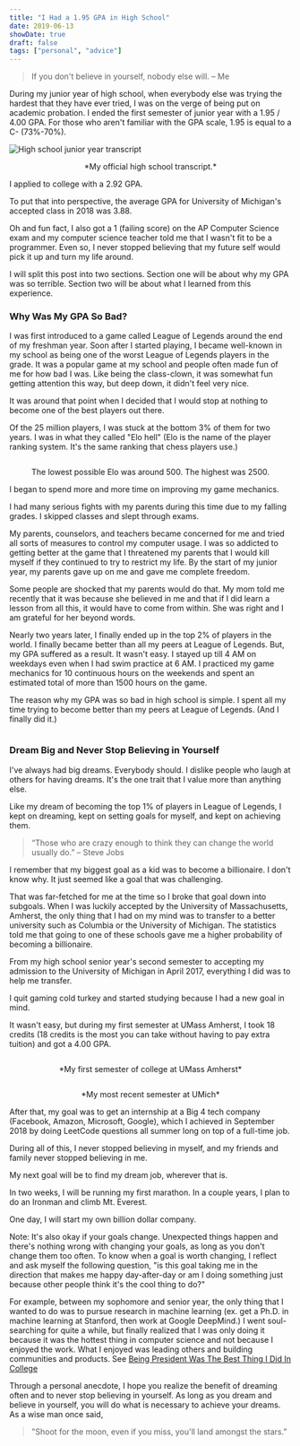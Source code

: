 ```yaml
---
title: "I Had a 1.95 GPA in High School"
date: 2019-06-13
showDate: true
draft: false
tags: ["personal", "advice"]
---
```


> If you don't believe in yourself, nobody else will. – Me

During my junior year of high school, when everybody else was trying the hardest that they have ever tried, I was on the verge of being put on academic probation. I ended the first semester of junior year with a 1.95 / 4.00 GPA. For those who aren't familiar with the GPA scale, 1.95 is equal to a C- (73%-70%).

<img src="/gpa/transcript.jpeg" alt="High school junior year transcript"
    title="I wasn't kidding." class="center_norm_rounded"/>
<center> *My official high school transcript.* </center>

I applied to college with a 2.92 GPA.

To put that into perspective, the average GPA for University of Michigan's accepted class in 2018 was 3.88.

Oh and fun fact, I also got a 1 (failing score) on the AP Computer Science exam and my computer science teacher told me that I wasn't fit to be a programmer. Even so, I never stopped believing that my future self would pick it up and turn my life around.

I will split this post into two sections. Section one will be about why my GPA was so terrible. Section two will be about what I learned from this experience.

### Why Was My GPA So Bad?

I was first introduced to a game called League of Legends around the end of my freshman year. Soon after I started playing, I became well-known in my school as being one of the worst League of Legends players in the grade. It was a popular game at my school and people often made fun of me for how bad I was. Like being the class-clown, it was somewhat fun getting attention this way, but deep down, it didn't feel very nice.

It was around that point when I decided that I would stop at nothing to become one of the best players out there.

Of the 25 million players, I was stuck at the bottom 3% of them for two years. I was in what they called "Elo hell" (Elo is the name of the player ranking system. It's the same ranking that chess players use.)

<img src="/gpa/hell.png" alt=""
    title="Talk about being bad." class="center_norm_rounded"/>
<center>The lowest possible Elo was around 500. The highest was 2500. </center>

I began to spend more and more time on improving my game mechanics.

I had many serious fights with my parents during this time due to my falling grades. I skipped classes and slept through exams.

My parents, counselors, and teachers became concerned for me and tried all sorts of measures to control my computer usage. I was so addicted to getting better at the game that I threatened my parents that I would kill myself if they continued to try to restrict my life. By the start of my junior year, my parents gave up on me and gave me complete freedom.

Some people are shocked that my parents would do that. My mom told me recently that it was because she believed in me and that if I did learn a lesson from all this, it would have to come from within. She was right and I am grateful for her beyond words.

Nearly two years later, I finally ended up in the top 2% of players in the world. I finally became better than all my peers at League of Legends. But, my GPA suffered as a result. It wasn't easy. I stayed up till 4 AM on weekdays even when I had swim practice at 6 AM. I practiced my game mechanics for 10 continuous hours on the weekends and spent an estimated total of more than 1500 hours on the game.

The reason why my GPA was so bad in high school is simple. I spent all my time trying to become better than my peers at League of Legends. (And I finally did it.)

<img src="/gpa/d5.PNG" alt=""
    title="Diamond 5" class="center_norm_rounded"/>

### Dream Big and Never Stop Believing in Yourself

I've always had big dreams. Everybody should. I dislike people who laugh at others for having dreams. It's the one trait that I value more than anything else.

Like my dream of becoming the top 1% of players in League of Legends, I kept on dreaming, kept on setting goals for myself, and kept on achieving them.

> “Those who are crazy enough to think they can change the world usually do.” – Steve Jobs

I remember that my biggest goal as a kid was to become a billionaire. I don't know why. It just seemed like a goal that was challenging.

That was far-fetched for me at the time so I broke that goal down into subgoals. When I was luckily accepted by the University of Massachusetts, Amherst, the only thing that I had on my mind was to transfer to a better university such as Columbia or the University of Michigan. The statistics told me that going to one of these schools gave me a higher probability of becoming a billionaire.

From my high school senior year's second semester to accepting my admission to the University of Michigan in April 2017, everything I did was to help me transfer.

I quit gaming cold turkey and started studying because I had a new goal in mind.

It wasn't easy, but during my first semester at UMass Amherst, I took 18 credits (18 credits is the most you can take without having to pay extra tuition) and got a 4.00 GPA.

<img src="/gpa/5.png" alt=""
    title="My first semester of college" class="center_norm_rounded"/>
<center>*My first semester of college at UMass Amherst*</center>

<img src="/gpa/6.png" alt=""
title="Last semester" class="center_norm_rounded"/>
<center>*My most recent semester at UMich*</center>

After that, my goal was to get an internship at a Big 4 tech company (Facebook, Amazon, Microsoft, Google), which I achieved in September 2018 by doing LeetCode questions all summer long on top of a full-time job.

During all of this, I never stopped believing in myself, and my friends and family never stopped believing in me.

My next goal will be to find my dream job, wherever that is.

In two weeks, I will be running my first marathon. In a couple years, I plan to do an Ironman and climb Mt. Everest.

One day, I will start my own billion dollar company.

Note: It's also okay if your goals change. Unexpected things happen and there's nothing wrong with changing your goals, as long as you don't change them too often. To know when a goal is worth changing, I reflect and ask myself the following question, "is this goal taking me in the direction that makes me happy day-after-day or am I doing something just because other people think it's the cool thing to do?"

For example, between my sophomore and senior year, the only thing that I wanted to do was to pursue research in machine learning (ex. get a Ph.D. in machine learning at Stanford, then work at Google DeepMind.) I went soul-searching for quite a while, but finally realized that I was only doing it because it was the hottest thing in computer science and not because I enjoyed the work. What I enjoyed was leading others and building communities and products. See [Being President Was The Best Thing I Did In College](/2019/president/)

Through a personal anecdote, I hope you realize the benefit of dreaming often and to never stop believing in yourself. As long as you dream and believe in yourself, you will do what is necessary to achieve your dreams. As a wise man once said,

> "Shoot for the moon, even if you miss, you'll land amongst the stars."
